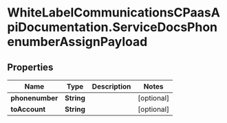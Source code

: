 # WhiteLabelCommunicationsCPaasApiDocumentation.ServiceDocsPhonenumberAssignPayload

## Properties

Name | Type | Description | Notes
------------ | ------------- | ------------- | -------------
**phonenumber** | **String** |  | [optional] 
**toAccount** | **String** |  | [optional] 


